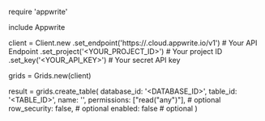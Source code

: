 require 'appwrite'

include Appwrite

client = Client.new
    .set_endpoint('https://<REGION>.cloud.appwrite.io/v1') # Your API Endpoint
    .set_project('<YOUR_PROJECT_ID>') # Your project ID
    .set_key('<YOUR_API_KEY>') # Your secret API key

grids = Grids.new(client)

result = grids.create_table(
    database_id: '<DATABASE_ID>',
    table_id: '<TABLE_ID>',
    name: '<NAME>',
    permissions: ["read("any")"], # optional
    row_security: false, # optional
    enabled: false # optional
)
